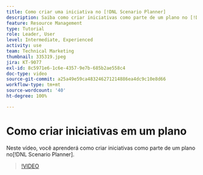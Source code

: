 ```yaml
---
title: Como criar uma iniciativa no [!DNL Scenario Planner]
description: Saiba como criar iniciativas como parte de um plano no [!DNL Scenario Planner].
feature: Resource Management
type: Tutorial
role: Leader, User
level: Intermediate, Experienced
activity: use
team: Technical Marketing
thumbnail: 335319.jpeg
jira: KT-9077
exl-id: 8c5971e6-1c6e-4357-9e7b-685b2ae558c4
doc-type: video
source-git-commit: a25a49e59ca483246271214886ea4dc9c10e8d66
workflow-type: tm+mt
source-wordcount: '40'
ht-degree: 100%

---
```


# Como criar iniciativas em um plano

Neste vídeo, você aprenderá como criar iniciativas como parte de um plano no[!DNL Scenario Planner].

>[!VIDEO](https://video.tv.adobe.com/v/335319/?quality=12&learn=on)
